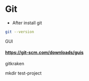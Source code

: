 # Git

* After install git

```bash
git --version
```

GUI

#### https://git-scm.com/downloads/guis


gitkraken

mkdir test-project
























  
